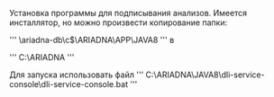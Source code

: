 Установка программы для подписывания анализов.
Имеется инсталлятор, но можно произвести копирование папки:

'''
\\ariadna-db\c$\ARIADNA\APP\JAVA8
'''
в

'''
C:\ARIADNA
'''

Для запуска использовать файл 
'''
C:\ARIADNA\JAVA8\dli-service-console\dli-service-console.bat
'''